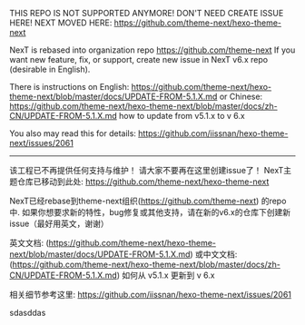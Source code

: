 THIS REPO IS NOT SUPPORTED ANYMORE!
DON'T NEED CREATE ISSUE HERE!
NEXT MOVED HERE: https://github.com/theme-next/hexo-theme-next

NexT is rebased into organization repo https://github.com/theme-next
If you want new feature, fix, or support, create new issue in NexT v6.x repo (desirable in English).

There is instructions
on English: https://github.com/theme-next/hexo-theme-next/blob/master/docs/UPDATE-FROM-5.1.X.md
or Chinese: https://github.com/theme-next/hexo-theme-next/blob/master/docs/zh-CN/UPDATE-FROM-5.1.X.md
how to update from v5.1.x to v 6.x

You also may read this for details: https://github.com/iissnan/hexo-theme-next/issues/2061

***

该工程已不再提供任何支持与维护！
请大家不要再在这里创建issue了！
NexT主题仓库已移动到此处: https://github.com/theme-next/hexo-theme-next

NexT已经rebase到theme-next组织(https://github.com/theme-next) 的repo中.
如果你想要求新的特性，bug修复或其他支持，请在新的v6.x的仓库下创建新issue（最好用英文，谢谢）


英文文档: (https://github.com/theme-next/hexo-theme-next/blob/master/docs/UPDATE-FROM-5.1.X.md)
或中文文档: (https://github.com/theme-next/hexo-theme-next/blob/master/docs/zh-CN/UPDATE-FROM-5.1.X.md)
如何从 v5.1.x 更新到 v 6.x

相关细节参考这里: https://github.com/iissnan/hexo-theme-next/issues/2061

sdasddas